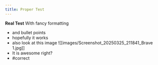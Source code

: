 ```yaml
---
title: Proper Test
---
```

**Real Test**
With fancy formatting
- and bullet points
- hopefully it works
- also look at this image
 ![[images/Screenshot_20250325_211841_Brave 1.jpg]]
- It is awesome right?
- #correct
